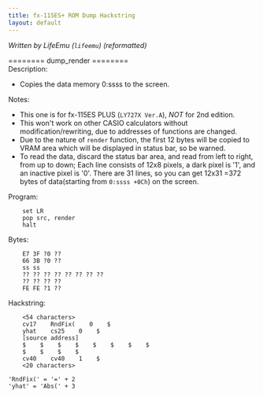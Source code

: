 ```yaml
---
title: fx-115ES+ ROM Dump Hackstring
layout: default
---
```


*Written by LifeEmu (`lifeemu`) (reformatted)*

======== dump_render ========  
Description:
- Copies the data memory 0:ssss to the screen.

Notes:  
- This one is for fx-115ES PLUS (`LY727X Ver.A`), *NOT* for 2nd edition.  
- This won't work on other CASIO calculators without modification/rewriting, due to addresses of functions are changed.  
- Due to the nature of `render` function, the first 12 bytes will be copied to VRAM area which will be displayed in status bar, so be warned.  
- To read the data, discard the status bar area, and read from left to right, from up to down; Each line consists of 12x8 pixels, a dark pixel is '1', and an inactive pixel is '0'. There are 31 lines, so you can get 12x31 =372 bytes of data(starting from `0:ssss +0Ch`) on the screen.

Program:
```
    set LR
    pop src, render
    halt
```

Bytes:
```
    E7 3F ?0 ??
    66 3B ?0 ??
    ss ss
    ?? ?? ?? ?? ?? ?? ?? ??
    ?? ?? ?? ??
    FE FE ?1 ??
```
Hackstring:
```
    <54 characters>
    cv17    RndFix(    0    $
    yhat    cs25    0    $
    [source address]
    $    $    $    $    $    $    $    $
    $    $    $    $
    cv40    cv40    1    $
    <20 characters>
```
    'RndFix(' = '=' + 2
    'yhat' = 'Abs(' + 3